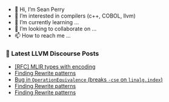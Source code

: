 - 👋 Hi, I’m Sean Perry
- 👀 I’m interested in compilers (c++, COBOL, llvm)
- 🌱 I’m currently learning ...
- 💞️ I’m looking to collaborate on ...
- 📫 How to reach me ...

<!---
s66perry/s66perry is a ✨ special ✨ repository because its `README.md` (this file) appears on your GitHub profile.
You can click the Preview link to take a look at your changes.
--->
### 📕 Latest LLVM Discourse Posts

<!-- DISCOURSE-LLVM:START -->
- [[RFC] MLIR types with encoding](https://discourse.llvm.org/t/rfc-mlir-types-with-encoding/80189?page=2#post_36)
- [Finding Rewrite patterns](https://discourse.llvm.org/t/finding-rewrite-patterns/85810#post_4)
- [Bug in `OperationEquivalence` &lpar;breaks `-cse` on `linalg.index`&rpar;](https://discourse.llvm.org/t/bug-in-operationequivalence-breaks-cse-on-linalg-index/85773?page=2#post_25)
- [Finding Rewrite patterns](https://discourse.llvm.org/t/finding-rewrite-patterns/85810#post_3)
- [Finding Rewrite patterns](https://discourse.llvm.org/t/finding-rewrite-patterns/85810#post_2)
<!-- DISCOURSE-LLVM:END -->
